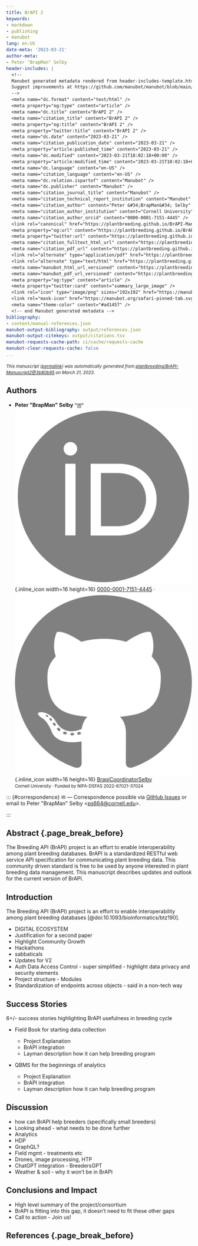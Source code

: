 ```yaml
---
title: BrAPI 2
keywords:
- markdown
- publishing
- manubot
lang: en-US
date-meta: '2023-03-21'
author-meta:
- Peter "BrapMan" Selby
header-includes: |
  <!--
  Manubot generated metadata rendered from header-includes-template.html.
  Suggest improvements at https://github.com/manubot/manubot/blob/main/manubot/process/header-includes-template.html
  -->
  <meta name="dc.format" content="text/html" />
  <meta property="og:type" content="article" />
  <meta name="dc.title" content="BrAPI 2" />
  <meta name="citation_title" content="BrAPI 2" />
  <meta property="og:title" content="BrAPI 2" />
  <meta property="twitter:title" content="BrAPI 2" />
  <meta name="dc.date" content="2023-03-21" />
  <meta name="citation_publication_date" content="2023-03-21" />
  <meta property="article:published_time" content="2023-03-21" />
  <meta name="dc.modified" content="2023-03-21T18:02:18+00:00" />
  <meta property="article:modified_time" content="2023-03-21T18:02:18+00:00" />
  <meta name="dc.language" content="en-US" />
  <meta name="citation_language" content="en-US" />
  <meta name="dc.relation.ispartof" content="Manubot" />
  <meta name="dc.publisher" content="Manubot" />
  <meta name="citation_journal_title" content="Manubot" />
  <meta name="citation_technical_report_institution" content="Manubot" />
  <meta name="citation_author" content="Peter &#34;BrapMan&#34; Selby" />
  <meta name="citation_author_institution" content="Cornell University" />
  <meta name="citation_author_orcid" content="0000-0001-7151-4445" />
  <link rel="canonical" href="https://plantbreeding.github.io/BrAPI-Manuscript2/" />
  <meta property="og:url" content="https://plantbreeding.github.io/BrAPI-Manuscript2/" />
  <meta property="twitter:url" content="https://plantbreeding.github.io/BrAPI-Manuscript2/" />
  <meta name="citation_fulltext_html_url" content="https://plantbreeding.github.io/BrAPI-Manuscript2/" />
  <meta name="citation_pdf_url" content="https://plantbreeding.github.io/BrAPI-Manuscript2/manuscript.pdf" />
  <link rel="alternate" type="application/pdf" href="https://plantbreeding.github.io/BrAPI-Manuscript2/manuscript.pdf" />
  <link rel="alternate" type="text/html" href="https://plantbreeding.github.io/BrAPI-Manuscript2/v/3b80b95d71571dcea22174528e5736854239e3ac/" />
  <meta name="manubot_html_url_versioned" content="https://plantbreeding.github.io/BrAPI-Manuscript2/v/3b80b95d71571dcea22174528e5736854239e3ac/" />
  <meta name="manubot_pdf_url_versioned" content="https://plantbreeding.github.io/BrAPI-Manuscript2/v/3b80b95d71571dcea22174528e5736854239e3ac/manuscript.pdf" />
  <meta property="og:type" content="article" />
  <meta property="twitter:card" content="summary_large_image" />
  <link rel="icon" type="image/png" sizes="192x192" href="https://manubot.org/favicon-192x192.png" />
  <link rel="mask-icon" href="https://manubot.org/safari-pinned-tab.svg" color="#ad1457" />
  <meta name="theme-color" content="#ad1457" />
  <!-- end Manubot generated metadata -->
bibliography:
- content/manual-references.json
manubot-output-bibliography: output/references.json
manubot-output-citekeys: output/citations.tsv
manubot-requests-cache-path: ci/cache/requests-cache
manubot-clear-requests-cache: false
...
```







<small><em>
This manuscript
([permalink](https://plantbreeding.github.io/BrAPI-Manuscript2/v/3b80b95d71571dcea22174528e5736854239e3ac/))
was automatically generated
from [plantbreeding/BrAPI-Manuscript2@3b80b95](https://github.com/plantbreeding/BrAPI-Manuscript2/tree/3b80b95d71571dcea22174528e5736854239e3ac)
on March 21, 2023.
</em></small>



## Authors



+ **Peter "BrapMan" Selby**
  ^[✉](#correspondence)^<br>
    ![ORCID icon](images/orcid.svg){.inline_icon width=16 height=16}
    [0000-0001-7151-4445](https://orcid.org/0000-0001-7151-4445)
    · ![GitHub icon](images/github.svg){.inline_icon width=16 height=16}
    [BrapiCoordinatorSelby](https://github.com/BrapiCoordinatorSelby)
    <br>
  <small>
     Cornell University
     · Funded by NIFA-DSFAS 2022-67021-37024
  </small>


::: {#correspondence}
✉ — Correspondence possible via [GitHub Issues](https://github.com/plantbreeding/BrAPI-Manuscript2/issues)
or email to
Peter "BrapMan" Selby \<ps664@cornell.edu\>.


:::


## Abstract {.page_break_before}

The Breeding API (BrAPI) project is an effort to enable interoperability among plant breeding databases.
BrAPI is a standardized RESTful web service API specification for communicating plant breeding data.
This community driven standard is free to be used by anyone interested in plant breeding data management.
This manuscript describes updates and outlook for the current version of BrAPI.


## Introduction

The Breeding API (BrAPI) project is an effort to enable interoperability among plant breeding databases [@doi:10.1093/bioinformatics/btz190].

* DIGITAL ECOSYSTEM
* Justification for a second paper
* Highlight Community Growth
* Hackathons
* sabbaticals
* Updates for V2
 * Auth Data Access Control - super simplified - highlight data privacy and security elements
 * Project structure - Modules 
 * Standardization of endpoints across objects - said in a non-tech way


## Success Stories

6+/- success stories highlighting BrAPI usefulness in breeding cycle

* Field Book for starting data collection 
	* Project Explanation
	* BrAPI integration
	* Layman description how it can help breeding program
  
* QBMS for the beginnings of analytics
	* Project Explanation
	* BrAPI integration
	* Layman description how it can help breeding program


## Discussion

* how can BrAPI help breeders (specifically small breeders)
* Looking ahead - what needs to be done further
* Analytics
* HDP
* GraphQL?
* Field mgmt - treatments etc
* Drones, image processing, HTP
* ChatGPT integration - BreedersGPT
* Weather & soil - why it won’t be in BrAPI


## Conclusions and Impact

* High level summary of the project/consortium
* BrAPI is fitting into this gap, it doesn’t need to fit these other gaps
* Call to action - Join us!


## References {.page_break_before}

<!-- Explicitly insert bibliography here -->
<div id="refs"></div>


